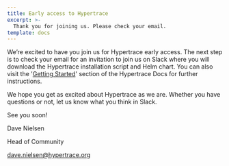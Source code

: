 ```yaml
---
title: Early access to Hypertrace
excerpt: >-
  Thank you for joining us. Please check your email.
template: docs
---
```


We’re excited to have you join us for Hypertrace early access. The next step is to check your email for an invitation to join us on Slack where you will download the Hypertrace installation script and Helm chart. You can also visit the '<a href="https://docs.hypertrace.org/getting-started/">Getting Started</a>' section of the Hypertrace Docs for further instructions.

We hope you get as excited about Hypertrace as we are. Whether you have questions or not, let us know what you think in Slack. 

See you soon!

Dave Nielsen

Head of Community

dave.nielsen@hypertrace.org
